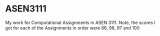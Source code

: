 # ASEN3111
My work for Computational Assignments in ASEN 3111.
Note, the scores I got for each of the Assignments in order were 86, 98, 97 and 100

